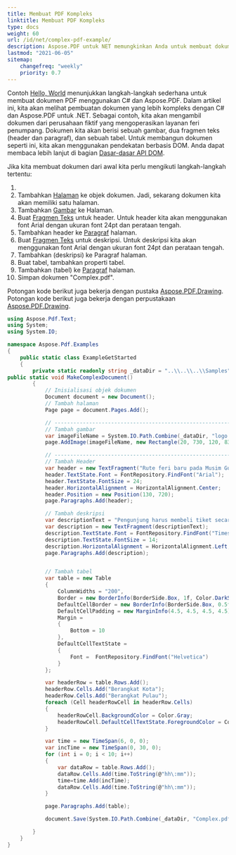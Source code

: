```yaml
---
title: Membuat PDF Kompleks
linktitle: Membuat PDF Kompleks
type: docs
weight: 60
url: /id/net/complex-pdf-example/
description: Aspose.PDF untuk NET memungkinkan Anda untuk membuat dokumen yang lebih kompleks yang berisi gambar, fragmen teks, dan tabel dalam satu dokumen.
lastmod: "2021-06-05"
sitemap:
    changefreq: "weekly"
    priority: 0.7
---
```


Contoh [Hello, World](/pdf/id/net/hello-world-example/) menunjukkan langkah-langkah sederhana untuk membuat dokumen PDF menggunakan C# dan Aspose.PDF. Dalam artikel ini, kita akan melihat pembuatan dokumen yang lebih kompleks dengan C# dan Aspose.PDF untuk .NET. Sebagai contoh, kita akan mengambil dokumen dari perusahaan fiktif yang mengoperasikan layanan feri penumpang.
Dokumen kita akan berisi sebuah gambar, dua fragmen teks (header dan paragraf), dan sebuah tabel. Untuk membangun dokumen seperti ini, kita akan menggunakan pendekatan berbasis DOM. Anda dapat membaca lebih lanjut di bagian [Dasar-dasar API DOM](/pdf/id/net/basics-of-dom-api/).

Jika kita membuat dokumen dari awal kita perlu mengikuti langkah-langkah tertentu:

1.
1. Tambahkan [Halaman](https://reference.aspose.com/pdf/net/aspose.pdf/page) ke objek dokumen. Jadi, sekarang dokumen kita akan memiliki satu halaman.
1. Tambahkan [Gambar](https://reference.aspose.com/pdf/net/aspose.pdf/image/methods/index) ke Halaman.
1. Buat [Fragmen Teks](https://reference.aspose.com/pdf/net/aspose.pdf.text/textfragment) untuk header. Untuk header kita akan menggunakan font Arial dengan ukuran font 24pt dan perataan tengah.
1. Tambahkan header ke [Paragraf](https://reference.aspose.com/pdf/net/aspose.pdf/page/properties/paragraphs) halaman.
1. Buat [Fragmen Teks](https://reference.aspose.com/pdf/net/aspose.pdf.text/textfragment) untuk deskripsi. Untuk deskripsi kita akan menggunakan font Arial dengan ukuran font 24pt dan perataan tengah.
1. Tambahkan (deskripsi) ke Paragraf halaman.
1. Buat tabel, tambahkan properti tabel.
1. Tambahkan (tabel) ke [Paragraf](https://reference.aspose.com/pdf/net/aspose.pdf/page/properties/paragraphs) halaman.
1. Simpan dokumen "Complex.pdf".

Potongan kode berikut juga bekerja dengan pustaka [Aspose.PDF.Drawing](/pdf/id/net/drawing/).
Potongan kode berikut juga bekerja dengan perpustakaan [Aspose.PDF.Drawing](/pdf/id/net/drawing/).

```csharp
using Aspose.Pdf.Text;
using System;
using System.IO;

namespace Aspose.Pdf.Examples
{
    public static class ExampleGetStarted
    {
        private static readonly string _dataDir = "..\\..\\..\\Samples";
public static void MakeComplexDocument()
        {
            // Inisialisasi objek dokumen
            Document document = new Document();
            // Tambah halaman
            Page page = document.Pages.Add();

            // -------------------------------------------------------------
            // Tambah gambar
            var imageFileName = System.IO.Path.Combine(_dataDir, "logo.png");
            page.AddImage(imageFileName, new Rectangle(20, 730, 120, 830));

            // -------------------------------------------------------------
            // Tambah Header
            var header = new TextFragment("Rute feri baru pada Musim Gugur 2020");
            header.TextState.Font = FontRepository.FindFont("Arial");
            header.TextState.FontSize = 24;
            header.HorizontalAlignment = HorizontalAlignment.Center;
            header.Position = new Position(130, 720);
            page.Paragraphs.Add(header);

            // Tambah deskripsi
            var descriptionText = "Pengunjung harus membeli tiket secara online dan tiket terbatas hingga 5.000 per hari. Layanan feri beroperasi dengan kapasitas setengah dan jadwal yang dikurangi. Harapkan antrian.";
            var description = new TextFragment(descriptionText);
            description.TextState.Font = FontRepository.FindFont("Times New Roman");
            description.TextState.FontSize = 14;
            description.HorizontalAlignment = HorizontalAlignment.Left;
            page.Paragraphs.Add(description);


            // Tambah tabel
            var table = new Table
            {
                ColumnWidths = "200",
                Border = new BorderInfo(BorderSide.Box, 1f, Color.DarkSlateGray),
                DefaultCellBorder = new BorderInfo(BorderSide.Box, 0.5f, Color.Black),
                DefaultCellPadding = new MarginInfo(4.5, 4.5, 4.5, 4.5),
                Margin =
                {
                    Bottom = 10
                },
                DefaultCellTextState =
                {
                    Font =  FontRepository.FindFont("Helvetica")
                }
            };

            var headerRow = table.Rows.Add();
            headerRow.Cells.Add("Berangkat Kota");
            headerRow.Cells.Add("Berangkat Pulau");
            foreach (Cell headerRowCell in headerRow.Cells)
            {
                headerRowCell.BackgroundColor = Color.Gray;
                headerRowCell.DefaultCellTextState.ForegroundColor = Color.WhiteSmoke;
            }

            var time = new TimeSpan(6, 0, 0);
            var incTime = new TimeSpan(0, 30, 0);
            for (int i = 0; i < 10; i++)
            {
                var dataRow = table.Rows.Add();
                dataRow.Cells.Add(time.ToString(@"hh\:mm"));
                time=time.Add(incTime);
                dataRow.Cells.Add(time.ToString(@"hh\:mm"));
            }

            page.Paragraphs.Add(table);

            document.Save(System.IO.Path.Combine(_dataDir, "Complex.pdf"));

        }
    }
}
```


